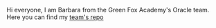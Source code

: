 Hi everyone, I am Barbara from the Green Fox Academy's Oracle team. Here you can find my [team's repo](https://github.com/greenfox-academy/oracle-syllabus)
